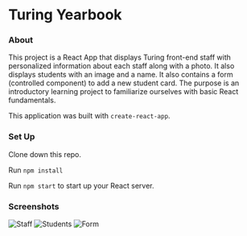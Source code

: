 # Turing Yearbook

### About

This project is a React App that displays Turing front-end staff with personalized information about each staff along with a photo.  It also displays students with an image and a name.  It also contains a form (controlled component) to add a new student card.
The purpose is an introductory learning project to familiarize ourselves with basic React fundamentals. 

This application was built with `create-react-app`.

### Set Up

Clone down this repo.

Run `npm install`

Run `npm start` to start up your React server. 


### Screenshots

![Staff]('/src/images/staff')
![Students]('/src/images/students.png')
![Form]('/src/images/form.png')


